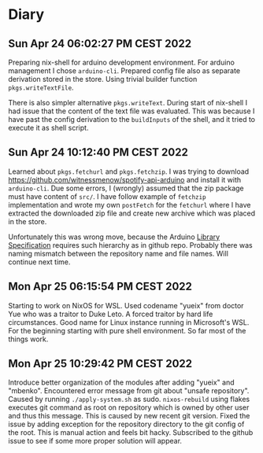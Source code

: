 # Diary

## Sun Apr 24 06:02:27 PM CEST 2022

Preparing nix-shell for arduino development environment. For arduino management
I chose `arduino-cli`. Prepared config file also as separate derivation stored
in the store. Using trivial builder function `pkgs.writeTextFile`.

There is also simpler alternative `pkgs.writeText`. During start of nix-shell I
had issue that the content of the text file was evaluated. This was because I
have past the config derivation to the `buildInputs` of the shell, and it tried
to execute it as shell script.

## Sun Apr 24 10:12:40 PM CEST 2022

Learned about `pkgs.fetchurl` and `pkgs.fetchzip`. I was trying to download
https://github.com/witnessmenow/spotify-api-arduino and install it with
`arduino-cli`. Due some errors, I (wrongly) assumed that the zip package must
have content of `src/`. I have follow example of `fetchzip` implementation and
wrote my own `postFetch` for the `fetchurl` where I have extracted the
downloaded zip file and create new archive which was placed in the store.

Unfortunately this was wrong move, because the Arduino [Library
Specification](https://arduino.github.io/arduino-cli/0.19/library-specification/)
requires such hierarchy as in github repo. Probably there was naming mismatch
between the repository name and file names. Will continue next time.

## Mon Apr 25 06:15:54 PM CEST 2022

Starting to work on NixOS for WSL. Used codename "yueix" from doctor Yue who
was a traitor to Duke Leto. A forced traitor by hard life circumstances. Good
name for Linux instance running in Microsoft's WSL. For the beginning starting
with pure shell environment. So far most of the things work.

## Mon Apr 25 10:29:42 PM CEST 2022

Introduce better organization of the modules after adding "yueix" and "mbenko".
Encountered error message from git about "unsafe repository". Caused by running
`./apply-system.sh` as sudo. `nixos-rebuild` using flakes executes git command
as root on repository which is owned by other user and thus this message. This
is caused by new recent git version. Fixed the issue by adding exception for
the repository directory to the git config of the root. This is manual action
and feels bit hacky. Subscribed to the github issue to see if some more proper
solution will appear.

